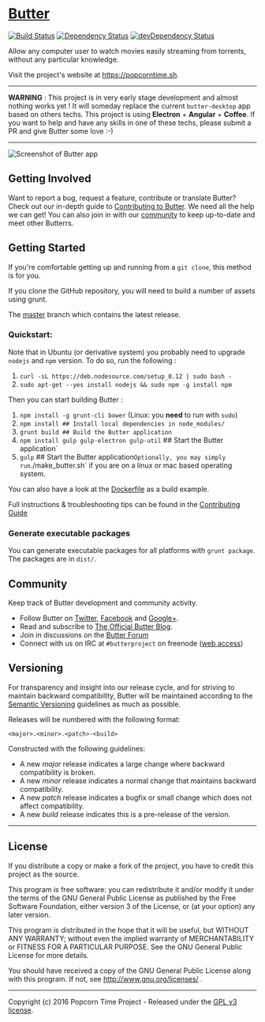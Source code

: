 

# [Butter](https://github.com/popcorn-official/popcorn-desktop-experimental)
[![Build Status](https://travis-ci.orgpopcorn-official/popcorn-desktop-experimental.svg?branch=master)](https://travis-ci.org/popcorn-official/popcorn-desktop-experimental) [![Dependency Status](https://david-dm.org/popcorn-official/popcorn-desktop-experimental.svg)](https://david-dm.org/popcorn-official/popcorn-desktop-experimental) [![devDependency Status](https://david-dm.org/popcorn-official/popcorn-desktop-experimental/dev-status.svg)](https://david-dm.org/popcorn-official/popcorn-desktop-experimental#info=devDependencies)

Allow any computer user to watch movies easily streaming from torrents, without any particular knowledge.

Visit the project's website at <https://popcorntime.sh>.

***

__WARNING__ : This project is in very early stage development and almost nothing works yet ! It will someday replace the current `butter-desktop` app based on others techs. This project is using __Electron__ + __Angular__ + __Coffee__. If you want to help and have any skills in one of these techs, please submit a PR and give Butter some love :-)

***

![Screenshot of Butter app](https://raw.githubusercontent.com/butterproject/butter-desktop-angular/master/screenshot.png)

## Getting Involved

Want to report a bug, request a feature, contribute or translate Butter? Check out our in-depth guide to [Contributing to Butter](CONTRIBUTING.md#contributing-to-butter). We need all the help we can get! You can also join in with our [community](README.md#community) to keep up-to-date and meet other Butterrs.

## Getting Started

If you're comfortable getting up and running from a `git clone`, this method is for you.

If you clone the GitHub repository, you will need to build a number of assets using grunt.

The [master](https://github.com/popcorn-official/popcorn-desktop-experimental) branch which contains the latest release.

### Quickstart:

Note that in Ubuntu (or derivative system) you probably need to upgrade `nodejs` and `npm` version. To do so, run the following :

1. `curl -sL https://deb.nodesource.com/setup_0.12 | sudo bash -`
1. `sudo apt-get --yes install nodejs && sudo npm -g install npm`

Then you can start building Butter :

1. `npm install -g grunt-cli bower` (Linux: you **need** to run with `sudo`)
1. `npm install ## Install local dependencies in node_modules/`
1. `grunt build ## Build the Butter application`
1. `npm install gulp gulp-electron gulp-util` ## Start the Butter application`
1. `gulp` ## Start the Butter application`
Optionally, you may simply run `./make_butter.sh` if you are on a linux or mac based operating system.

You can also have a look at the [Dockerfile](Dockerfile) as a build example.

Full instructions & troubleshooting tips can be found in the [Contributing Guide](CONTRIBUTING.md#contributing-to-butter)

### Generate executable packages

You can generate executable packages for all platforms with `grunt package`. The packages are in `dist/`.

## Community

Keep track of Butter development and community activity.

* Follow Butter on [Twitter](https://twitter.com/popcorntimetv), [Facebook](https://www.facebook.com/ButterProjectOrg/) and [Google+](https://plus.google.com/communities/111003619134556931561).
* Read and subscribe to [The Official Butter Blog](https://github.com/popcorn-official/blog).
* Join in discussions on the [Butter Forum](https://discuss.butterproject.org)
* Connect with us on IRC at `#butterproject` on freenode ([web access](http://webchat.freenode.net/?channels=butterproject))

## Versioning

For transparency and insight into our release cycle, and for striving to maintain backward compatibility, Butter will be maintained according to the [Semantic Versioning](http://semver.org/) guidelines as much as possible.

Releases will be numbered with the following format:

`<major>.<minor>.<patch>-<build>`

Constructed with the following guidelines:

* A new *major* release indicates a large change where backward compatibility is broken.
* A new *minor* release indicates a normal change that maintains backward compatibility.
* A new *patch* release indicates a bugfix or small change which does not affect compatibility.
* A new *build* release indicates this is a pre-release of the version.

***

## License

If you distribute a copy or make a fork of the project, you have to credit this project as the source.

This program is free software: you can redistribute it and/or modify it under the terms of the GNU General Public License as published by the Free Software Foundation, either version 3 of the License, or (at your option) any later version.

This program is distributed in the hope that it will be useful, but WITHOUT ANY WARRANTY; without even the implied warranty of MERCHANTABILITY or FITNESS FOR A PARTICULAR PURPOSE.  See the GNU General Public License for more details.

You should have received a copy of the GNU General Public License along with this program.  If not, see http://www.gnu.org/licenses/ .

***

Copyright (c) 2016 Popcorn Time Project - Released under the
[GPL v3 license](LICENSE.txt).
